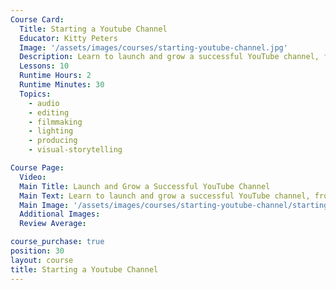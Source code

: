 ```yaml
---
Course Card:
  Title: Starting a Youtube Channel
  Educator: Kitty Peters
  Image: '/assets/images/courses/starting-youtube-channel.jpg'
  Description: Learn to launch and grow a successful YouTube channel, from choosing your niche to setting up your studio and monetizing your content.
  Lessons: 10
  Runtime Hours: 2
  Runtime Minutes: 30
  Topics:
    - audio
    - editing
    - filmmaking
    - lighting
    - producing
    - visual-storytelling

Course Page:
  Video:
  Main Title: Launch and Grow a Successful YouTube Channel
  Main Text: Learn to launch and grow a successful YouTube channel, from choosing your niche to setting up your studio and monetizing your content.
  Main Image: '/assets/images/courses/starting-youtube-channel/starting-youtube-channel-main.jpg'
  Additional Images:
  Review Average:

course_purchase: true
position: 30
layout: course
title: Starting a Youtube Channel
---
```


